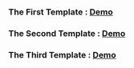### The First Template  : [Demo](https://younesmaar.github.io/leon/leon.html)
### The Second Template : [Demo](https://younesmaar.github.io/Bondi/index.html)
### The Third Template  : [Demo](https://younesmaar.github.io/kasper/Kasper.html)




